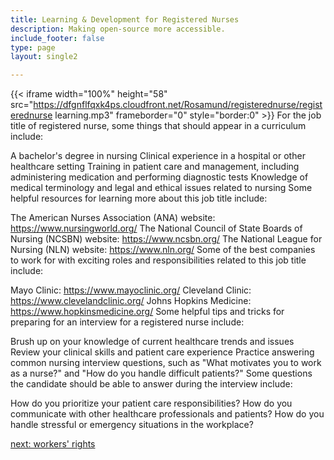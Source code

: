 ```yaml
---
title: Learning & Development for Registered Nurses
description: Making open-source more accessible.
include_footer: false
type: page
layout: single2

---
```


{{< iframe width="100%" height="58" src="https://dfgnflfqxk4ps.cloudfront.net/Rosamund/registerednurse/registerednurse learning.mp3" frameborder="0" style="border:0" >}}
For the job title of registered nurse, some things that should appear in a curriculum include:

A bachelor's degree in nursing
Clinical experience in a hospital or other healthcare setting
Training in patient care and management, including administering medication and performing diagnostic tests
Knowledge of medical terminology and legal and ethical issues related to nursing
Some helpful resources for learning more about this job title include:

The American Nurses Association (ANA) website: https://www.nursingworld.org/
The National Council of State Boards of Nursing (NCSBN) website: https://www.ncsbn.org/
The National League for Nursing (NLN) website: https://www.nln.org/
Some of the best companies to work for with exciting roles and responsibilities related to this job title include:

Mayo Clinic: https://www.mayoclinic.org/
Cleveland Clinic: https://www.clevelandclinic.org/
Johns Hopkins Medicine: https://www.hopkinsmedicine.org/
Some helpful tips and tricks for preparing for an interview for a registered nurse include:

Brush up on your knowledge of current healthcare trends and issues
Review your clinical skills and patient care experience
Practice answering common nursing interview questions, such as "What motivates you to work as a nurse?" and "How do you handle difficult patients?"
Some questions the candidate should be able to answer during the interview include:

How do you prioritize your patient care responsibilities?
How do you communicate with other healthcare professionals and patients?
How do you handle stressful or emergency situations in the workplace?


<a href="https://workdojos.com/registerednurse/rights">next: workers' rights</a>
